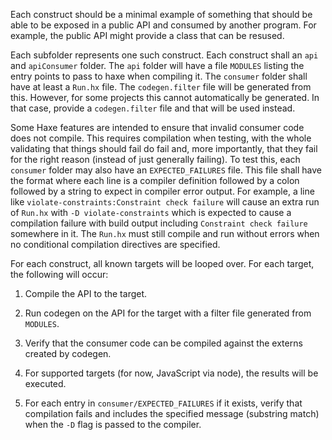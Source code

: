Each construct should be a minimal example of something that should be
able to be exposed in a public API and consumed by another
program. For example, the public API might provide a class that can be
resused.

Each subfolder represents one such construct. Each construct shall an
`api` and `apiConsumer` folder. The `api` folder will have a file
`MODULES` listing the entry points to pass to haxe when compiling
it. The `consumer` folder shall have at least a `Run.hx` file. The
`codegen.filter` file will be generated from this. However, for some
projects this cannot automatically be generated. In that case, provide
a `codegen.filter` file and that will be used instead.

Some Haxe features are intended to ensure that invalid consumer code
does not compile. This requires compilation when testing, with the
whole validating that things should fail do fail and, more
importantly, that they fail for the right reason (instead of just
generally failing). To test this, each `consumer` folder may also have
an `EXPECTED_FAILURES` file. This file shall have the format where
each line is a compiler definition followed by a colon followed by a
string to expect in compiler error output. For example, a line like
`violate-constraints:Constraint check failure` will cause an extra run
of `Run.hx` with `-D violate-constraints` which is expected to cause a
compilation failure with build output including `Constraint check
failure` somewhere in it. The `Run.hx` must still compile and run
without errors when no conditional compilation directives are
specified.

For each construct, all known targets will be looped over. For each
target, the following will occur:

1. Compile the API to the target.

2. Run codegen on the API for the target with a filter file generated
   from `MODULES`.

2. Verify that the consumer code can be compiled against the externs
   created by codegen.

3. For supported targets (for now, JavaScript via node), the results
   will be executed.

4. For each entry in `consumer/EXPECTED_FAILURES` if it exists, verify
   that compilation fails and includes the specified message
   (substring match) when the `-D` flag is passed to the compiler.